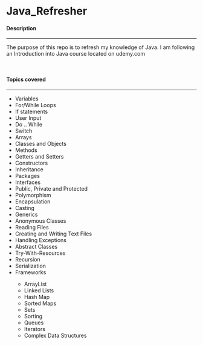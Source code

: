 # Java_Refresher

<h4>Description</h4>
<hr/>
<p>The purpose of this repo is to refresh my knowledge of Java. I am following an Introduction into Java course located on udemy.com</p>
<br/>
<h4>Topics covered</h4>
<hr/>
<ul>
<li>Variables</li>
<li>For/While Loops</li>
<li>If statements</li>
<li>User Input</li>
<li>Do .. While</li>
<li>Switch</li>
<li>Arrays</li>
<li>Classes and Objects</li>
<li>Methods</li>
<li>Getters and Setters</li>
<li>Constructors</li>
<li>Inheritance</li>
<li>Packages</li>
<li>Interfaces</li>
<li>Public, Private and Protected</li>
<li>Polymorphism</li>
<li>Encapsulation</li>
<li>Casting</li>
<li>Generics</li>
<li>Anonymous Classes</li>
<li>Reading Files</li>
<li>Creating and Writing Text Files</li>
<li>Handling Exceptions</li>
<li>Abstract Classes</li>
<li>Try-With-Resources</li>
<li>Recursion</li>
<li>Serialization</li>
<li>Frameworks</li>
<ul>
<li>ArrayList</li>
<li>Linked Lists</li>
<li>Hash Map</li>
<li>Sorted Maps</li>
<li>Sets</li>
<li>Sorting</li>
<li>Queues</li>
<li>Iterators</li>
<li>Complex Data Structures</li>
</ul>
</ul>

